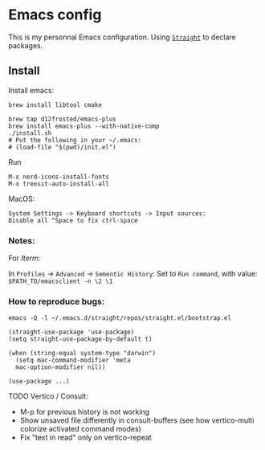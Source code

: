 # Emacs config

This is my personnal Emacs configuration.
Using [`Straight`](https://github.com/radian-software/straight.el) to declare packages.

## Install

Install emacs:
```
brew install libtool cmake

brew tap d12frosted/emacs-plus
brew install emacs-plus --with-native-comp
./install.sh
# Put the following in your ~/.emacs:
# (load-file "$(pwd)/init.el")
```

Run
```
M-x nerd-icons-install-fonts
M-x treesit-auto-install-all
```

MacOS:
```
System Settings -> Keyboard shortcuts -> Input sources:
Disable all ^Space to fix ctrl-space
```

### Notes:
For *Iterm*:

In `Profiles` -> `Advanced` -> `Sementic History`:
Set to `Run command`, with value: `$PATH_TO/emacsclient -n \2 \1`

### How to reproduce bugs:
`emacs -Q -l ~/.emacs.d/straight/repos/straight.el/bootstrap.el`

```
(straight-use-package 'use-package)
(setq straight-use-package-by-default t)

(when (string-equal system-type "darwin")
  (setq mac-command-modifier 'meta
  mac-option-modifier nil))

(use-package ...)
```

TODO Vertico / Consult:
- M-p for previous history is not working
- Show unsaved file differently in consult-buffers (see how vertico-multi colorize activated command modes)
- Fix "text in read" only on vertico-repeat
